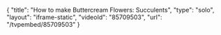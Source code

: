 {
    "title": "How to make Buttercream Flowers: Succulents",
    "type": "solo",
    "layout": "iframe-static",
    "videoId": "85709503",
    "url": "\/tvpembed\/85709503"
}